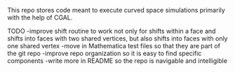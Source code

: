 This repo stores code meant to execute curved space simulations primarily with the help of CGAL. 

TODO
-improve shift routine to work not only for shifts within a face and shifts into faces with two 
 shared vertices, but also shifts into faces with only one shared vertex
-move in Mathematica test files so that they are part of the git repo
-improve repo organization so it is easy to find specific components
-write more in README so the repo is navigable and intelligible 
